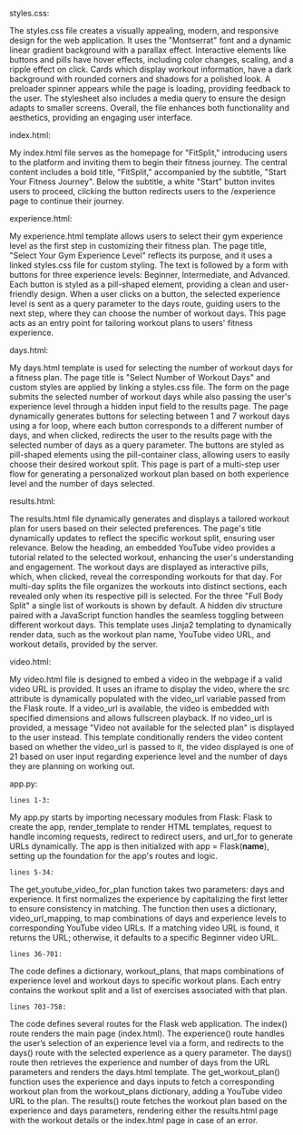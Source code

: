 styles.css:

The styles.css file creates a visually appealing, modern, and responsive design for the web application. It uses the "Montserrat" font and a dynamic linear gradient background with a parallax effect. Interactive elements like buttons and pills have hover effects, including color changes, scaling, and a ripple effect on click. Cards which display workout information, have a dark background with rounded corners and shadows for a polished look. A preloader spinner appears while the page is loading, providing feedback to the user. The stylesheet also includes a media query to ensure the design adapts to smaller screens. Overall, the file enhances both functionality and aesthetics, providing an engaging user interface.


index.html:

My index.html file serves as the homepage for "FitSplit," introducing users to the platform and inviting them to begin their fitness journey. The central content includes a bold title, "FitSplit," accompanied by the subtitle, "Start Your Fitness Journey". Below the subtitle, a white "Start" button invites users to proceed, clicking the button redirects users to the /experience page to continue their journey. 


experience.html:

My experience.html template allows users to select their gym experience level as the first step in customizing their fitness plan. The page title, "Select Your Gym Experience Level" reflects its purpose, and it uses a linked styles.css file for custom styling. The text is followed by a form with buttons for three experience levels: Beginner, Intermediate, and Advanced. Each button is styled as a pill-shaped element, providing a clean and user-friendly design. When a user clicks on a button, the selected experience level is sent as a query parameter to the days route, guiding users to the next step, where they can choose the number of workout days. This page acts as an entry point for tailoring workout plans to users' fitness experience.


days.html:

My days.html template is used for selecting the number of workout days for a fitness plan. The page title is "Select Number of Workout Days" and custom styles are applied by linking a styles.css file. The form on the page submits the selected number of workout days while also passing the user's experience level through a hidden input field to the results page. The page dynamically generates buttons for selecting between 1 and 7 workout days using a for loop, where each button corresponds to a different number of days, and when clicked, redirects the user to the results page with the selected number of days as a query parameter. The buttons are styled as pill-shaped elements using the pill-container class, allowing users to easily choose their desired workout split. This page is part of a multi-step user flow for generating a personalized workout plan based on both experience level and the number of days selected.


results.html:

The results.html file dynamically generates and displays a tailored workout plan for users based on their selected preferences. The page's title dynamically updates to reflect the specific workout split, ensuring user relevance. Below the heading, an embedded YouTube video provides a tutorial related to the selected workout, enhancing the user's understanding and engagement. The workout days are displayed as interactive pills, which, when clicked, reveal the corresponding workouts for that day. For multi-day splits the file organizes the workouts into distinct sections, each revealed only when its respective pill is selected. For the three "Full Body Split" a single list of workouts is shown by default. A hidden div structure paired with a JavaScript function handles the seamless toggling between different workout days. This template uses Jinja2 templating to dynamically render data, such as the workout plan name, YouTube video URL, and workout details, provided by the server. 


video.html: 

My video.html file is designed to embed a video in the webpage if a valid video URL is provided. It uses an iframe to display the video, where the src attribute is dynamically populated with the video_url variable passed from the Flask route. If a video_url is available, the video is embedded with specified dimensions and allows fullscreen playback. If no video_url is provided, a message "Video not available for the selected plan" is displayed to the user instead. This template conditionally renders the video content based on whether the video_url is passed to it, the video displayed is one of 21 based on user input regarding experience level and the number of days they are planning on working out.

app.py:

    lines 1-3:

My app.py starts by importing necessary modules from Flask: Flask to create the app, render_template to render HTML templates, request to handle incoming requests, redirect to redirect users, and url_for to generate URLs dynamically. The app is then initialized with app = Flask(__name__), setting up the foundation for the app's routes and logic.

    lines 5-34:

The get_youtube_video_for_plan function takes two parameters: days and experience. It first normalizes the experience by capitalizing the first letter to ensure consistency in matching. The function then uses a dictionary, video_url_mapping, to map combinations of days and experience levels to corresponding YouTube video URLs. If a matching video URL is found, it returns the URL; otherwise, it defaults to a specific Beginner video URL.

    lines 36-701:

The code defines a dictionary, workout_plans, that maps combinations of experience level and workout days to specific workout plans. Each entry contains the workout split and a list of exercises associated with that plan. 

    lines 703-758:

The code defines several routes for the Flask web application. The index() route renders the main page (index.html). The experience() route handles the user’s selection of an experience level via a form, and redirects to the days() route with the selected experience as a query parameter. The days() route then retrieves the experience and number of days from the URL parameters and renders the days.html template. The get_workout_plan() function uses the experience and days inputs to fetch a corresponding workout plan from the workout_plans dictionary, adding a YouTube video URL to the plan. The results() route fetches the workout plan based on the experience and days parameters, rendering either the results.html page with the workout details or the index.html page in case of an error. 